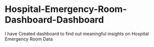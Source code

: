 # Hospital-Emergency-Room-Dashboard-Dashboard
I have Created dashboard to find out meaningful insights on Hospital Emergency Room Data
